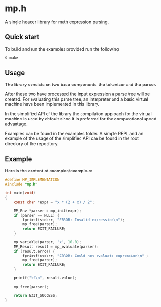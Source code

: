 # mp.h

A single header library for math expression parsing.

## Quick start

To build and run the examples provided run the following

```bash
$ make
```

## Usage

The library consists on two base components: the tokenizer and the parser.

After these two have processed the input expression a parse tree will be
created. For evaluating this parse tree, an interpreter and a basic virtual
machine have been implemented in this library.

In the simplified API of the library the compilation approach for the virtual
machine is used by default since it is preferred for the computational speed
advantage.

Examples can be found in the examples folder. A simple REPL and an example of
the usage of the simplified API can be found in the root directory of the
repository.

## Example

Here is the content of examples/example.c:

```c
#define MP_IMPLEMENTATION
#include "mp.h"

int main(void)
{
    const char *expr = "x * (2 + x) / 2";

    MP_Env *parser = mp_init(expr);
    if (parser == NULL) {
        fprintf(stderr, "ERROR: Invalid expression\n");
        mp_free(parser);
        return EXIT_FAILURE;
    }

    mp_variable(parser, 'x', 10.0);
    MP_Result result = mp_evaluate(parser);
    if (result.error) {
        fprintf(stderr, "ERROR: Could not evaluate expression\n");
        mp_free(parser);
        return EXIT_FAILURE;
    }

    printf("%f\n", result.value);

    mp_free(parser);

    return EXIT_SUCCESS;
}
```
